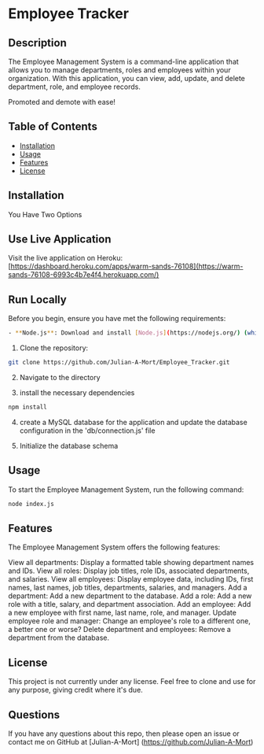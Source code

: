 # Employee Tracker

## Description

The Employee Management System is a command-line application that allows you to manage departments, roles and employees within your organization. With this application, you can view, add, update, and delete department, role, and employee records.

Promoted and demote with ease!

## Table of Contents

- [Installation](#installation)
- [Usage](#usage)
- [Features](#features)
- [License](#license)

## Installation

You Have Two Options

## Use Live Application

Visit the live application on Heroku: [https://dashboard.heroku.com/apps/warm-sands-76108](https://warm-sands-76108-6993c4b7e4f4.herokuapp.com/)

## Run Locally

Before you begin, ensure you have met the following requirements:

```sh
- **Node.js**: Download and install [Node.js](https://nodejs.org/) (which includes [npm](http://npmjs.com)) on your computer.
```

1. Clone the repository:
```sh
git clone https://github.com/Julian-A-Mort/Employee_Tracker.git
```

2. Navigate to the directory

3. install the necessary dependencies 
```sh
npm install
```

4. create a MySQL database for the application and update the database configuration in the 'db/connection.js' file

5. Initialize the database schema

## Usage
To start the Employee Management System, run the following command:

```sh
node index.js
```

## Features
The Employee Management System offers the following features:

View all departments: Display a formatted table showing department names and IDs.
View all roles: Display job titles, role IDs, associated departments, and salaries.
View all employees: Display employee data, including IDs, first names, last names, job titles, departments, salaries, and managers.
Add a department: Add a new department to the database.
Add a role: Add a new role with a title, salary, and department association.
Add an employee: Add a new employee with first name, last name, role, and manager.
Update employee role and manager: Change an employee's role to a different one, a better one or worse?
Delete department and employees: Remove a department from the database.

## License
This project is not currently under any license. Feel free to clone and use for any purpose, giving credit where it's due. 

## Questions
If you have any questions about this repo, then please open an issue or contact me on GitHub at [Julian-A-Mort] (https://github.com/Julian-A-Mort) 